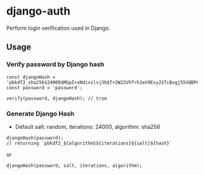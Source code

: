 # django-auth

Perform login verification used in Django.

## Usage

### Verify password by Django hash
```
const djangoHash = 'pbkdf2_sha256$24000$MGpI+xNdivzlvj3b$T+2W22VhTrh1eV9Esy2STcBxgj55VQBPnvDaBBliFhQ=';
const password = 'password';

verify(password, djangoHash); // true
```

### Generate Django Hash

- Default 
salt: random, 
iterations: 24000, 
algorithm: sha256

```
djangoHash(password); 
// returning `pbkdf2_${algorithm}${iterations}${salt}${hash}`
```

or 

```
djangoHash(password, salt, iterations, algorithm);
```